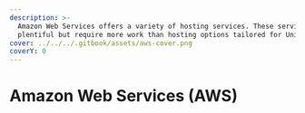 ```yaml
---
description: >-
  Amazon Web Services offers a variety of hosting services. These services are
  plentiful but require more work than hosting options tailored for Unity.
cover: ../../../.gitbook/assets/aws-cover.png
coverY: 0
---
```


# Amazon Web Services (AWS)

